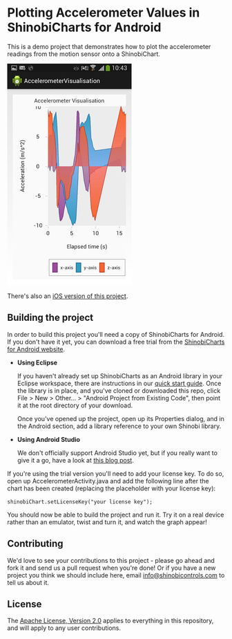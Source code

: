 Plotting Accelerometer Values in ShinobiCharts for Android
=====================
This is a demo project that demonstrates how to plot the accelerometer readings from the motion sensor onto a ShinobiChart.

![Screenshot](screenshot.png?raw=true)

There's also an [iOS version of this project](https://github.com/ShinobiControls/charts-accelerometer-visualisation).

Building the project
------------------

In order to build this project you'll need a copy of ShinobiCharts for Android. If you don't have it yet, you can download a free trial from the [ShinobiCharts for Android website](http://www.shinobicontrols.com/android/).

* **Using Eclipse**

	If you haven't already set up ShinobiCharts as an Android library in your Eclipse workspace, there are instructions in our [quick start guide](http://www.shinobicontrols.com/android/shinobicharts/quickstartguide/import-the-library/). Once the library is in place, and you've cloned or downloaded this repo, click File > New > Other… > "Android Project from Existing Code", then point it at the root directory of your download. 

	Once you've opened up the project, open up its Properties dialog, and in the Android section, add a library reference to your own Shinobi library.

* **Using Android Studio**
	
	We don't officially support Android Studio yet, but if you really want to give it a go, have a look at [this blog post](http://www.shinobicontrols.com/blog/posts/2013/12/10/using-shinobicharts-with-android-studio/).

If you're using the trial version you'll need to add your license key. To do so, open up AccelerometerActivity.java and add the following line after the chart has been created (replacing the placeholder with your license key):

    shinobiChart.setLicenseKey("your license key");
    
You should now be able to build the project and run it. Try it on a real device rather than an emulator, twist and turn it, and watch the graph appear!
    
Contributing
------------

We'd love to see your contributions to this project - please go ahead and fork it and send us a pull request when you're done! Or if you have a new project you think we should include here, email info@shinobicontrols.com to tell us about it.

License
-------

The [Apache License, Version 2.0](license.txt) applies to everything in this repository, and will apply to any user contributions.

